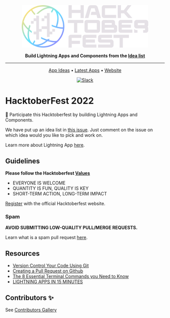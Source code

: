 <div align="center">

<img src="/docs/hacktoberfest-2022/logo/Hfest-Logo-2-Color-Manga@2x.png" width="400px">

**Build Lightning Apps and Components from the [Idea list](../../README.md#app-ideas-🚀)**

______________________________________________________________________

<p align="center">
  <a href="#app-ideas">App Ideas</a> •
  <a href="#latest">Latest Apps</a> •
  <a href="https://lightning.ai/">Website</a>
</p>

[![Slack](https://img.shields.io/badge/slack-chat-green.svg?logo=slack)](https://www.pytorchlightning.ai/community)

</div>

# HacktoberFest 2022

🧙 Participate this Hacktoberfest by building Lightning Apps and Components.

We have put up an idea list in [this issue](https://github.com/Lightning-AI-Dev/Awesome-Lightning/issues/5). Just comment on the issue on which idea would you like to pick and work on.

Learn more about Lightning App [here](https://youtu.be/RbU0CROL8TM).

## Guidelines

**Please follow the Hacktoberfest [Values](https://hacktoberfest.com/participation/#values)**

* EVERYONE IS WELCOME
* QUANTITY IS FUN, QUALITY IS KEY
* SHORT-TERM ACTION, LONG-TERM IMPACT


[Register](https://hacktoberfest.com/participation/#contributors) with the official Hacktoberfest website.

### Spam
**AVOID SUBMITTING LOW-QUALITY PULL/MERGE REQUESTS.**

Learn what is a spam pull request [here](https://hacktoberfest.com/participation/#spam).

## Resources

* [Version Control Your Code Using Git](https://youtu.be/HF6KAFDk9dY?list=PLaMu-SDt_RB51u2kyttt3tDvXCp-KMw4A)
* [Creating a Pull Request on Github](https://youtu.be/_0X_dljzr5E?list=PLaMu-SDt_RB51u2kyttt3tDvXCp-KMw4A)
* [The 8 Essential Terminal Commands you Need to Know](https://youtu.be/KhQKqaxU7BQ?list=PLaMu-SDt_RB51u2kyttt3tDvXCp-KMw4A)
* [LIGHTNING APPS IN 15 MINUTES](https://lightning.ai/lightning-docs/get_started/lightning_apps_intro.html)



## Contributors ✨
See [Contributors Gallery](../../CONTRIBUTORS.md)
